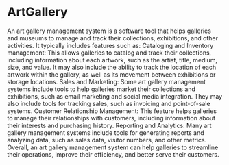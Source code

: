# ArtGallery
An art gallery management system is a software tool that helps galleries and museums
to manage and track their collections, exhibitions, and other activities.
It typically includes features such as:
Cataloging and Inventory management:
    This allows galleries to catalog and track their collections, including information about
    each artwork, such as the artist, title, medium, size, and value. It may also include the
    ability to track the location of each artwork within the gallery, as well as its movement
    between exhibitions or storage locations.
Sales and Marketing:
    Some art gallery management systems include tools to help galleries market their
    collections and exhibitions, such as email marketing and social media integration. They
    may also include tools for tracking sales, such as invoicing and point-of-sale systems.
Customer Relationship Management:
    This feature helps galleries to manage their relationships with customers, including
    information about their interests and purchasing history.
Reporting and Analytics:
    Many art gallery management systems include tools for generating reports and
    analyzing data, such as sales data, visitor numbers, and other metrics.
    Overall, an art gallery management system can help galleries to streamline their
    operations, improve their efficiency, and better serve their customers.
